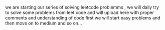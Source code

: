we are starting our series of solving leetcode problemms , we will daily try to solve some problems from leet code and will upload here with proper comments and understanding of code
first we will start easy problems and then move on to medium and so on...
